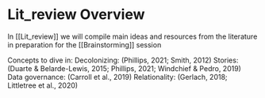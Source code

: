 # Lit_review Overview
In [[Lit_review]] we will compile main ideas and resources from the literature in preparation for the [[Brainstorming]] session 

Concepts to dive in: 
Decolonizing: (Phillips, 2021; Smith, 2012)
Stories: (Duarte & Belarde-Lewis, 2015; Phillips, 2021; Windchief & Pedro, 2019)
Data governance: (Carroll et al., 2019)
Relationality: (Gerlach, 2018; Littletree et al., 2020)
